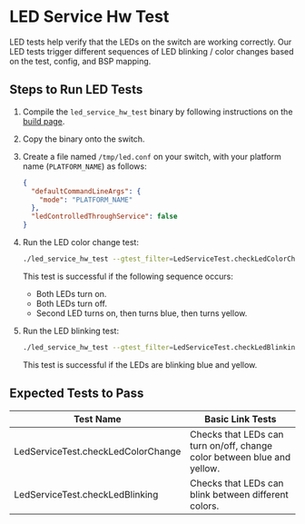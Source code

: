 # LED Service Hw Test

LED tests help verify that the LEDs on the switch are working correctly. Our LED tests trigger different sequences of LED blinking / color changes based on the test, config, and BSP mapping.

## Steps to Run LED Tests

1. Compile the `led_service_hw_test` binary by following instructions on the [build page](/docs/build/building_fboss_on_docker_containers/).

2. Copy the binary onto the switch.

3. Create a file named `/tmp/led.conf` on your switch, with your platform name (`PLATFORM_NAME`) as follows:

    ```json
    {
      "defaultCommandLineArgs": {
        "mode": "PLATFORM_NAME"
      },
      "ledControlledThroughService": false
    }
    ```

4. Run the LED color change test:

    ```bash
    ./led_service_hw_test --gtest_filter=LedServiceTest.checkLedColorChange --led-config /tmp/led.conf --visual_delay_sec 1
    ```

    This test is successful if the following sequence occurs:
    - Both LEDs turn on.
    - Both LEDs turn off.
    - Second LED turns on, then turns blue, then turns yellow.

5. Run the LED blinking test:

    ```bash
    ./led_service_hw_test --gtest_filter=LedServiceTest.checkLedBlinking --led-config /tmp/led.conf --visual_delay_sec 1
    ```

    This test is successful if the LEDs are blinking blue and yellow.


## Expected Tests to Pass
| Test Name                     | Basic Link Tests                                                      |
|------------------------------|----------------------------------------------------------------------|
| LedServiceTest.checkLedColorChange | Checks that LEDs can turn on/off, change color between blue and yellow. |
| LedServiceTest.checkLedBlinking    | Checks that LEDs can blink between different colors.                |
